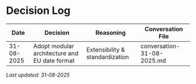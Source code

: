 # Decision Log

| Date       | Decision                                    | Reasoning | Conversation File        |
|------------|---------------------------------------------|-----------|-------------------------|
| 31-08-2025 | Adopt modular architecture and EU date format | Extensibility & standardization | conversation-31-08-2025.md |

_Last updated: 31-08-2025_